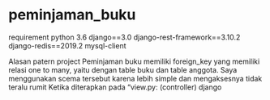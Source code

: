 # peminjaman_buku
requirement 
python 3.6
django==3.0
django-rest-framework==3.10.2
django-redis==2019.2
mysql-client

Alasan patern project
Peminjaman buku memiliki foreign_key yang memiliki relasi one to many, yaitu dengan table buku dan table anggota. Saya menggunakan scema tersebut karena lebih simple dan mengaksesnya tidak teralu rumit Ketika diterapkan pada “view.py: (controller) django
